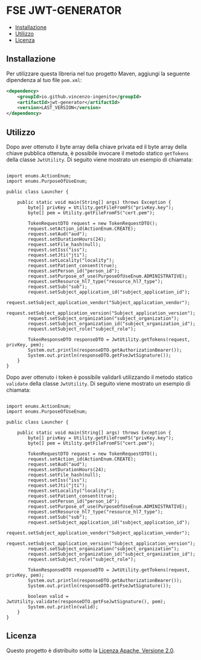 # FSE JWT-GENERATOR

- [Installazione](#installazione)
- [Utilizzo](#utilizzo)
- [Licenza](#licenza)

## Installazione

Per utilizzare questa libreria nel tuo progetto Maven, aggiungi la seguente dipendenza al tuo file `pom.xml`:

```xml
<dependency>
    <groupId>io.github.vincenzo-ingenito</groupId>
    <artifactId>jwt-generator</artifactId>
    <version>LAST_VERSION</version>
</dependency>
```

## Utilizzo
Dopo aver ottenuto il byte array della chiave privata ed il byte array della chiave pubblica ottenuta, è possibile invocare il metodo statico ```getTokens``` della classe ```JwtUtility```.
Di seguito viene mostrato un esempio di chiamata:

```

import enums.ActionEnum;
import enums.PurposeOfUseEnum;

public class Launcher {

	public static void main(String[] args) throws Exception {
		byte[] privKey = Utility.getFileFromFS("privKey.key");
		byte[] pem = Utility.getFileFromFS("cert.pem");
		
		TokenRequestDTO request = new TokenRequestDTO();
		request.setAction_id(ActionEnum.CREATE);
		request.setAud("aud");
		request.setDurationHours(24);
		request.setFile_hash(null);
		request.setIss("iss");
		request.setJti("jti");
		request.setLocality("locality");
		request.setPatient_consent(true);
		request.setPerson_id("person_id");
		request.setPurpose_of_use(PurposeOfUseEnum.ADMINISTRATIVE);
		request.setResource_hl7_type("resource_hl7_type");
		request.setSub("sub");
		request.setSubject_application_id("subject_application_id");
		request.setSubject_application_vendor("Subject_application_vendor");
		request.setSubject_application_version("Subject_application_version");
		request.setSubject_organization("subject_organization");
		request.setSubject_organization_id("subject_organization_id");
		request.setSubject_role("subject_role");
		
		TokenResponseDTO responseDTO = JwtUtility.getTokens(request, privKey, pem);
		System.out.println(responseDTO.getAuthorizationBearer());
		System.out.println(responseDTO.getFseJwtSignature());
	}
}
```

Dopo aver ottenuto i token è possibile validarli utilizzando il metodo statico ```validate``` della classe ```JwtUtility```.
Di seguito viene mostrato un esempio di chiamata:

```

import enums.ActionEnum;
import enums.PurposeOfUseEnum;

public class Launcher {

	public static void main(String[] args) throws Exception {
		byte[] privKey = Utility.getFileFromFS("privKey.key");
		byte[] pem = Utility.getFileFromFS("cert.pem");
		
		TokenRequestDTO request = new TokenRequestDTO();
		request.setAction_id(ActionEnum.CREATE);
		request.setAud("aud");
		request.setDurationHours(24);
		request.setFile_hash(null);
		request.setIss("iss");
		request.setJti("jti");
		request.setLocality("locality");
		request.setPatient_consent(true);
		request.setPerson_id("person_id");
		request.setPurpose_of_use(PurposeOfUseEnum.ADMINISTRATIVE);
		request.setResource_hl7_type("resource_hl7_type");
		request.setSub("sub");
		request.setSubject_application_id("subject_application_id");
		request.setSubject_application_vendor("Subject_application_vendor");
		request.setSubject_application_version("Subject_application_version");
		request.setSubject_organization("subject_organization");
		request.setSubject_organization_id("subject_organization_id");
		request.setSubject_role("subject_role");
		
		TokenResponseDTO responseDTO = JwtUtility.getTokens(request, privKey, pem);
		System.out.println(responseDTO.getAuthorizationBearer());
		System.out.println(responseDTO.getFseJwtSignature());

        boolean valid = JwtUtility.validate(responseDTO.getFseJwtSignature(), pem);
		System.out.println(valid);
	}
}
```
## Licenza

Questo progetto è distribuito sotto la [Licenza Apache, Versione 2.0](http://www.apache.org/licenses/LICENSE-2.0).
